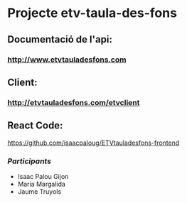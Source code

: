 # Projecte etv-taula-des-fons

## Documentació de l'api:
### http://www.etvtauladesfons.com
## Client:
### http://etvtauladesfons.com/etvclient
## React Code:
https://github.com/isaacpaloug/ETVtauladesfons-frontend

### *Participants*
- Isaac Palou Gijon
- Maria Margalida
- Jaume Truyols
